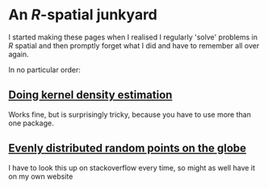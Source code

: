 # An *R*-spatial junkyard
I started making these pages when I realised I regularly 'solve' problems in *R* spatial and then promptly forget what I did and have to remember all over again.

In no particular order:

## [Doing kernel density estimation](r-junkyard/kde.html)
Works fine, but is surprisingly tricky, because you have to use more than one package.

## [Evenly distributed random points on the globe](random-even-points-on-the-globe.html)
I have to look this up on stackoverflow every time, so might as well have it on my own website
